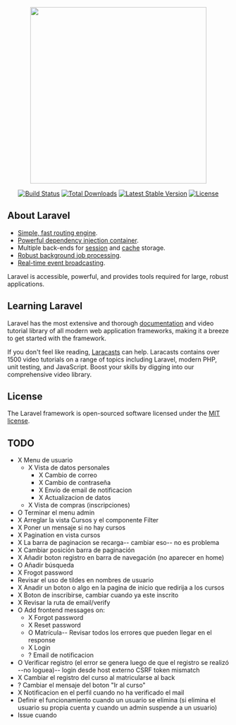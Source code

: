<p align="center"><a href="https://laravel.com" target="_blank"><img src="https://raw.githubusercontent.com/laravel/art/master/logo-lockup/5%20SVG/2%20CMYK/1%20Full%20Color/laravel-logolockup-cmyk-red.svg" width="400"></a></p>

<p align="center">
<a href="https://travis-ci.org/laravel/framework"><img src="https://travis-ci.org/laravel/framework.svg" alt="Build Status"></a>
<a href="https://packagist.org/packages/laravel/framework"><img src="https://img.shields.io/packagist/dt/laravel/framework" alt="Total Downloads"></a>
<a href="https://packagist.org/packages/laravel/framework"><img src="https://img.shields.io/packagist/v/laravel/framework" alt="Latest Stable Version"></a>
<a href="https://packagist.org/packages/laravel/framework"><img src="https://img.shields.io/packagist/l/laravel/framework" alt="License"></a>
</p>

## About Laravel

- [Simple, fast routing engine](https://laravel.com/docs/routing).
- [Powerful dependency injection container](https://laravel.com/docs/container).
- Multiple back-ends for [session](https://laravel.com/docs/session) and [cache](https://laravel.com/docs/cache) storage.
- [Robust background job processing](https://laravel.com/docs/queues).
- [Real-time event broadcasting](https://laravel.com/docs/broadcasting).

Laravel is accessible, powerful, and provides tools required for large, robust applications.

## Learning Laravel

Laravel has the most extensive and thorough [documentation](https://laravel.com/docs) and video tutorial library of all modern web application frameworks, making it a breeze to get started with the framework.

If you don't feel like reading, [Laracasts](https://laracasts.com) can help. Laracasts contains over 1500 video tutorials on a range of topics including Laravel, modern PHP, unit testing, and JavaScript. Boost your skills by digging into our comprehensive video library.

## License

The Laravel framework is open-sourced software licensed under the [MIT license](https://opensource.org/licenses/MIT).

## TODO
- X Menu de usuario
    - X  Vista de datos personales
        - X Cambio de correo
        - X Cambio de contraseña
        - X Envío de email de notificacion
        - X Actualizacion de datos
    - X Vista de compras (inscripciones)
- O Terminar el menu admin
- X Arreglar la vista Cursos y el componente Filter
- X Poner un mensaje si no hay cursos
- X Pagination en vista cursos
- X La barra de paginacion se recarga-- cambiar eso-- no es problema
- X Cambiar posición barra de paginación
- X Añadir boton registro en barra de navegación (no aparecer en home)
- O Añadir búsqueda
- X Frogot password
- Revisar el uso de tildes en nombres de usuario
- X Anadir un boton o algo en la pagina de inicio que redirija a los cursos
- X Boton de inscribirse, cambiar cuando ya este inscrito
- X Revisar la ruta de email/verify
- O Add frontend messages on:
    - X Forgot password
    - X Reset password
    - O Matrícula-- Revisar todos los errores que pueden llegar en el response
    - X Login
    - ? Email de notificacion
- O Verificar registro (el error se genera luego de que el registro se realizó --no loguea)-- login desde host externo CSRF token mismatch
- X Cambiar el registro del curso al matricularse al back
- ? Cambiar el mensaje del boton "Ir al curso"
- X Notificacion en el perfil cuando no ha verificado el mail
- Definir el funcionamiento cuando un usuario se elimina (si elimina el usuario su propia cuenta y cuando un admin suspende a un usuario)
- Issue cuando 